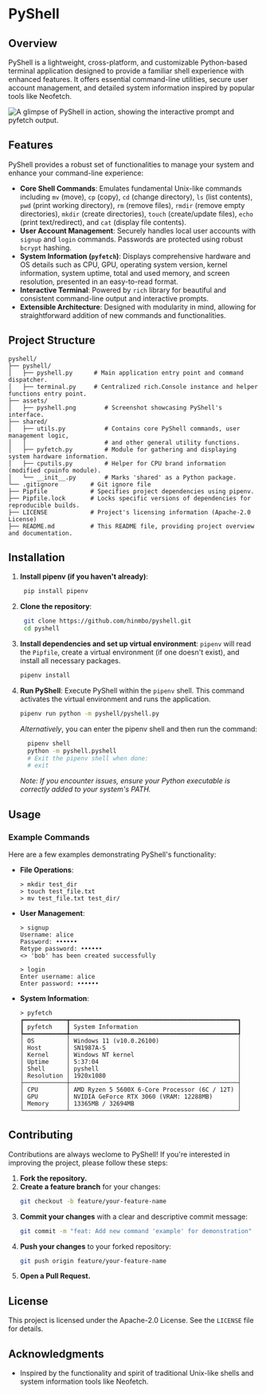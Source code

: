 # PyShell

## Overview
PyShell is a lightweight, cross-platform, and customizable Python-based terminal application designed to provide a familiar shell experience with enhanced features. It offers essential command-line utilities, secure user account management, and detailed system information inspired by popular tools like Neofetch.


![_A glimpse of PyShell in action, showing the interactive prompt and pyfetch output._](assets/pyshell.png)

## Features
PyShell provides a robust set of functionalities to manage your system and enhance your command-line experience:
- **Core Shell Commands**: Emulates fundamental Unix-like commands including `mv` (move), `cp` (copy), `cd` (change directory), `ls` (list contents), `pwd` (print working directory), `rm` (remove files), `rmdir` (remove empty directories), `mkdir` (create directories), `touch` (create/update files), `echo` (print text/redirect), and `cat` (display file contents).
- **User Account Management**: Securely handles local user accounts with `signup` and `login` commands. Passwords are protected using robust `bcrypt` hashing.
- **System Information (`pyfetch`)**: Displays comprehensive hardware and OS details such as CPU, GPU, operating system version, kernel information, system uptime, total and used memory, and screen resolution, presented in an easy-to-read format.
- **Interactive Terminal**: Powered by `rich` library for beautiful and consistent command-line output and interactive prompts.
- **Extensible Architecture**: Designed with modularity in mind, allowing for straightforward addition of new commands and functionalities.

## Project Structure
```
pyshell/
├── pyshell/
│   ├── pyshell.py      # Main application entry point and command dispatcher.
│   ├── terminal.py     # Centralized rich.Console instance and helper functions entry point.
├── assets/
│   ├── pyshell.png        # Screenshot showcasing PyShell's interface.
├── shared/
│   ├── utils.py           # Contains core PyShell commands, user management logic,
│   │                      # and other general utility functions.
│   ├── pyfetch.py         # Module for gathering and displaying system hardware information.
│   ├── cputils.py         # Helper for CPU brand information (modified cpuinfo module).
│   └── __init__.py        # Marks 'shared' as a Python package.
└── .gitignore         # Git ignore file
├── Pipfile            # Specifies project dependencies using pipenv.
├── Pipfile.lock       # Locks specific versions of dependencies for reproducible builds.
├── LICENSE            # Project's licensing information (Apache-2.0 License)
├── README.md          # This README file, providing project overview and documentation.
```

## Installation

1. **Install pipenv (if you haven't already)**:
   ```bash
    pip install pipenv
   ```

2. **Clone the repository**:
   ```bash
    git clone https://github.com/hinmbo/pyshell.git
    cd pyshell
   ```

3. **Install dependencies and set up virtual environment**: `pipenv` will read the `Pipfile`, create a virtual environment (if one doesn't exist), and install all necessary packages.
   ```bash
   pipenv install
   ```

4. **Run PyShell**: Execute PyShell within the `pipenv` shell. This command activates the virtual environment and runs the application.
   ```bash
   pipenv run python -m pyshell/pyshell.py
   ```

    _Alternatively_, you can enter the pipenv shell and then run the command:
      ```bash
        pipenv shell
        python -m pyshell.pyshell
        # Exit the pipenv shell when done:
        # exit
      ```

    _Note: If you encounter issues, ensure your Python executable is correctly added to your system's PATH._

## Usage
### Example Commands
Here are a few examples demonstrating PyShell's functionality:
- **File Operations**:
  ```
  > mkdir test_dir
  > touch test_file.txt
  > mv test_file.txt test_dir/
  ```
- **User Management**:
  ```
  > signup
  Username: alice
  Password: ••••••
  Retype password: ••••••
  <> 'bob' has been created successfully

  > login
  Enter username: alice
  Enter password: ••••••
  ```
- **System Information**:
  ```
  > pyfetch
  ┏━━━━━━━━━━━━┳━━━━━━━━━━━━━━━━━━━━━━━━━━━━━━━━━━━━━━━━━━━━━━━┓
  ┃ pyfetch    ┃ System Information                            ┃
  ┡━━━━━━━━━━━━╇━━━━━━━━━━━━━━━━━━━━━━━━━━━━━━━━━━━━━━━━━━━━━━━┩             
  │ OS         │ Windows 11 (v10.0.26100)                      │
  │ Host       │ SN1987A-S                                     │
  │ Kernel     │ Windows NT kernel                             │
  │ Uptime     │ 5:37:04                                       │
  │ Shell      │ pyshell                                       │
  │ Resolution │ 1920x1080                                     │
  ├────────────┼───────────────────────────────────────────────┤
  │ CPU        │ AMD Ryzen 5 5600X 6-Core Processor (6C / 12T) │
  │ GPU        │ NVIDIA GeForce RTX 3060 (VRAM: 12288MB)       │
  │ Memory     │ 13365MB / 32694MB                             │
  └────────────┴───────────────────────────────────────────────┘
  ```

## Contributing
Contributions are always weclome to PyShell! If you're interested in improving the project, please follow these steps:
1. **Fork the repository.**
2. **Create a feature branch** for your changes:
   ```bash
   git checkout -b feature/your-feature-name
   ```
3. **Commit your changes** with a clear and descriptive commit message: 
   ```bash
   git commit -m "feat: Add new command 'example' for demonstration"
   ```
4. **Push your changes** to your forked repository:
   ```bash
   git push origin feature/your-feature-name
   ```
5. **Open a Pull Request.**

## License
This project is licensed under the Apache-2.0 License. See the `LICENSE` file for details.

## Acknowledgments
- Inspired by the functionality and spirit of traditional Unix-like shells and system information tools like Neofetch.